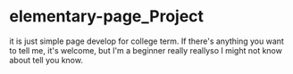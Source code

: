 # elementary-page_Project
it is just simple page develop for college term.
If there's anything you want to tell me, it's welcome, but I'm a beginner really reallyso I might not know about tell you know.
